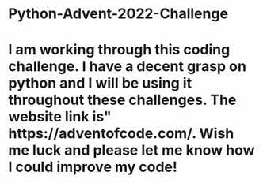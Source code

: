 # Python-Advent-2022-Challenge

<h1>I am working through this coding challenge. I have a decent grasp on python and I will be using it throughout these challenges. The website link is" https://adventofcode.com/. 
Wish me luck and please let me know how I could improve my code!</h1>
